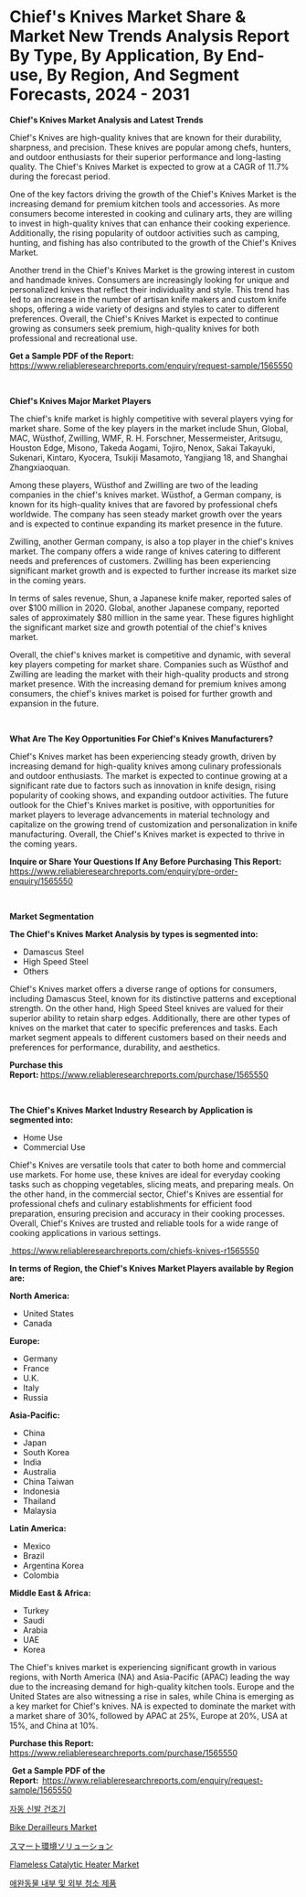<p><h1>Chief's Knives Market Share & Market New Trends Analysis Report By Type, By Application, By End-use, By Region, And Segment Forecasts, 2024 - 2031</h1></p><p><strong>Chief's Knives Market Analysis and Latest Trends</strong></p>
<p><p>Chief's Knives are high-quality knives that are known for their durability, sharpness, and precision. These knives are popular among chefs, hunters, and outdoor enthusiasts for their superior performance and long-lasting quality. The Chief's Knives Market is expected to grow at a CAGR of 11.7% during the forecast period.</p><p>One of the key factors driving the growth of the Chief's Knives Market is the increasing demand for premium kitchen tools and accessories. As more consumers become interested in cooking and culinary arts, they are willing to invest in high-quality knives that can enhance their cooking experience. Additionally, the rising popularity of outdoor activities such as camping, hunting, and fishing has also contributed to the growth of the Chief's Knives Market.</p><p>Another trend in the Chief's Knives Market is the growing interest in custom and handmade knives. Consumers are increasingly looking for unique and personalized knives that reflect their individuality and style. This trend has led to an increase in the number of artisan knife makers and custom knife shops, offering a wide variety of designs and styles to cater to different preferences. Overall, the Chief's Knives Market is expected to continue growing as consumers seek premium, high-quality knives for both professional and recreational use.</p></p>
<p><strong>Get a Sample PDF of the Report:&nbsp;</strong> <a href="https://www.reliableresearchreports.com/enquiry/request-sample/1565550">https://www.reliableresearchreports.com/enquiry/request-sample/1565550</a></p>
<p>&nbsp;</p>
<p><strong>Chief's Knives Major Market Players</strong></p>
<p><p>The chief's knife market is highly competitive with several players vying for market share. Some of the key players in the market include Shun, Global, MAC, Wüsthof, Zwilling, WMF, R. H. Forschner, Messermeister, Aritsugu, Houston Edge, Misono, Takeda Aogami, Tojiro, Nenox, Sakai Takayuki, Sukenari, Kintaro, Kyocera, Tsukiji Masamoto, Yangjiang 18, and Shanghai Zhangxiaoquan.</p><p>Among these players, Wüsthof and Zwilling are two of the leading companies in the chief's knives market. Wüsthof, a German company, is known for its high-quality knives that are favored by professional chefs worldwide. The company has seen steady market growth over the years and is expected to continue expanding its market presence in the future.</p><p>Zwilling, another German company, is also a top player in the chief's knives market. The company offers a wide range of knives catering to different needs and preferences of customers. Zwilling has been experiencing significant market growth and is expected to further increase its market size in the coming years.</p><p>In terms of sales revenue, Shun, a Japanese knife maker, reported sales of over $100 million in 2020. Global, another Japanese company, reported sales of approximately $80 million in the same year. These figures highlight the significant market size and growth potential of the chief's knives market.</p><p>Overall, the chief's knives market is competitive and dynamic, with several key players competing for market share. Companies such as Wüsthof and Zwilling are leading the market with their high-quality products and strong market presence. With the increasing demand for premium knives among consumers, the chief's knives market is poised for further growth and expansion in the future.</p></p>
<p>&nbsp;</p>
<p><strong>What Are The Key Opportunities For Chief's Knives Manufacturers?</strong></p>
<p><p>Chief's Knives market has been experiencing steady growth, driven by increasing demand for high-quality knives among culinary professionals and outdoor enthusiasts. The market is expected to continue growing at a significant rate due to factors such as innovation in knife design, rising popularity of cooking shows, and expanding outdoor activities. The future outlook for the Chief's Knives market is positive, with opportunities for market players to leverage advancements in material technology and capitalize on the growing trend of customization and personalization in knife manufacturing. Overall, the Chief's Knives market is expected to thrive in the coming years.</p></p>
<p><strong>Inquire or Share Your Questions If Any Before Purchasing This Report:</strong> <a href="https://www.reliableresearchreports.com/enquiry/pre-order-enquiry/1565550">https://www.reliableresearchreports.com/enquiry/pre-order-enquiry/1565550</a></p>
<p>&nbsp;</p>
<p><strong>Market Segmentation</strong></p>
<p><strong>The Chief's Knives Market Analysis by types is segmented into:</strong></p>
<p><ul><li>Damascus Steel</li><li>High Speed Steel</li><li>Others</li></ul></p>
<p><p>Chief's Knives market offers a diverse range of options for consumers, including Damascus Steel, known for its distinctive patterns and exceptional strength. On the other hand, High Speed Steel knives are valued for their superior ability to retain sharp edges. Additionally, there are other types of knives on the market that cater to specific preferences and tasks. Each market segment appeals to different customers based on their needs and preferences for performance, durability, and aesthetics.</p></p>
<p><strong>Purchase this Report:&nbsp;</strong><a href="https://www.reliableresearchreports.com/purchase/1565550">https://www.reliableresearchreports.com/purchase/1565550</a></p>
<p>&nbsp;</p>
<p><strong>The Chief's Knives Market Industry Research by Application is segmented into:</strong></p>
<p><ul><li>Home Use</li><li>Commercial Use</li></ul></p>
<p><p>Chief's Knives are versatile tools that cater to both home and commercial use markets. For home use, these knives are ideal for everyday cooking tasks such as chopping vegetables, slicing meats, and preparing meals. On the other hand, in the commercial sector, Chief's Knives are essential for professional chefs and culinary establishments for efficient food preparation, ensuring precision and accuracy in their cooking processes. Overall, Chief's Knives are trusted and reliable tools for a wide range of cooking applications in various settings.</p></p>
<p><a href="https://www.reliableresearchreports.com/chiefs-knives-r1565550">&nbsp;https://www.reliableresearchreports.com/chiefs-knives-r1565550</a></p>
<p><strong>In terms of Region, the Chief's Knives Market Players available by Region are:</strong></p>
<p>
    <p> <strong> North America: </strong>
        <ul>
            <li>United States</li>
            <li>Canada</li>
        </ul>
        </p> 
    <p> <strong> Europe: </strong>
        <ul>
            <li>Germany</li>
            <li>France</li>
            <li>U.K.</li>
            <li>Italy</li>
            <li>Russia</li>
        </ul>
        </p> 
    <p> <strong> Asia-Pacific: </strong>
        <ul>
            <li>China</li>
            <li>Japan</li>
            <li>South Korea</li>
            <li>India</li>
            <li>Australia</li>
            <li>China Taiwan</li>
            <li>Indonesia</li>
            <li>Thailand</li>
            <li>Malaysia</li>
        </ul>
        </p> 
    <p> <strong> Latin America: </strong>
        <ul>
            <li>Mexico</li>
            <li>Brazil</li>
            <li>Argentina Korea</li>
            <li>Colombia</li>
        </ul>
        </p> 
    <p> <strong> Middle East & Africa: </strong>
        <ul>
            <li>Turkey</li>
            <li>Saudi</li>
            <li>Arabia</li>
            <li>UAE</li>
            <li>Korea</li>
        </ul>
    </p>
    </p>
<p><p>The Chief's knives market is experiencing significant growth in various regions, with North America (NA) and Asia-Pacific (APAC) leading the way due to the increasing demand for high-quality kitchen tools. Europe and the United States are also witnessing a rise in sales, while China is emerging as a key market for Chief's knives. NA is expected to dominate the market with a market share of 30%, followed by APAC at 25%, Europe at 20%, USA at 15%, and China at 10%.</p></p>
<p><strong>Purchase this Report: </strong><a href="https://www.reliableresearchreports.com/purchase/1565550">https://www.reliableresearchreports.com/purchase/1565550</a></p>
<p>&nbsp;<strong>Get a Sample PDF of the Report:&nbsp;&nbsp;</strong><a href="https://www.reliableresearchreports.com/enquiry/request-sample/1565550">https://www.reliableresearchreports.com/enquiry/request-sample/1565550</a></p>
<p><strong></strong></p>
<p><p><a href="https://github.com/victorsharp87978/Market-Research-Report-List-1/blob/main/2258034152819.md">자동 신발 건조기</a></p><p><a href="https://github.com/sonuprakash1/Market-Research-Report-List-3/blob/main/bike-derailleurs-market.md">Bike Derailleurs Market</a></p><p><a href="https://github.com/LizaHeller2023/Market-Research-Report-List-1/blob/main/1500913144889.md">スマート環境ソリューション</a></p><p><a href="https://github.com/Whitneyboyettebo9kiw7yr13/Market-Research-Report-List-3/blob/main/flameless-catalytic-heater-market.md">Flameless Catalytic Heater Market</a></p><p><a href="https://github.com/PercyHagernes9778/Market-Research-Report-List-2/blob/main/3806093152818.md">애완동물 내부 및 외부 청소 제품</a></p></p>